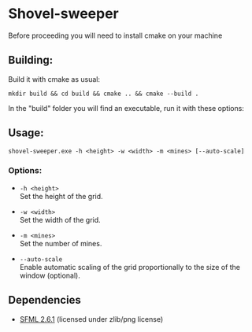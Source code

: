 # Shovel-sweeper
Before proceeding you will need to install cmake on your machine
## Building:
Build it with cmake as usual:
``` 
mkdir build && cd build && cmake .. && cmake --build .
```

In the "build" folder you will find an executable, run it with these options:

## Usage:
`shovel-sweeper.exe -h <height> -w <width> -m <mines> [--auto-scale]`

### Options:
- `-h <height>`  
  Set the height of the grid.

- `-w <width>`  
  Set the width of the grid.

- `-m <mines>`  
  Set the number of mines.

- `--auto-scale`  
  Enable automatic scaling of the grid proportionally to the size of the window (optional).

## Dependencies
- [SFML 2.6.1](https://www.sfml-dev.org/) (licensed under zlib/png license)

